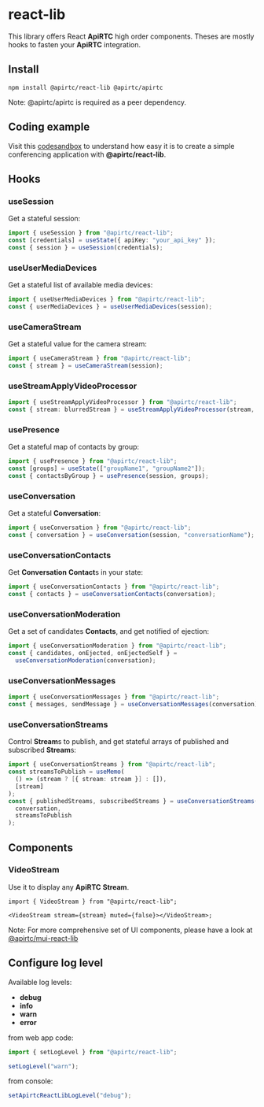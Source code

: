 # react-lib

This library offers React **ApiRTC** high order components. Theses are mostly hooks to fasten your **ApiRTC** integration.

## Install

`npm install @apirtc/react-lib @apirtc/apirtc`

Note: @apirtc/apirtc is required as a peer dependency.

## Coding example

Visit this [codesandbox](https://codesandbox.io/s/apirtc-react-lib-demo-nrmcrn) to understand how easy it is to create a simple conferencing application with **@apirtc/react-lib**.

## Hooks

### useSession

Get a stateful session:

```ts
import { useSession } from "@apirtc/react-lib";
const [credentials] = useState({ apiKey: "your_api_key" });
const { session } = useSession(credentials);
```

### useUserMediaDevices

Get a stateful list of available media devices:

```ts
import { useUserMediaDevices } from "@apirtc/react-lib";
const { userMediaDevices } = useUserMediaDevices(session);
```

### useCameraStream

Get a stateful value for the camera stream:

```ts
import { useCameraStream } from "@apirtc/react-lib";
const { stream } = useCameraStream(session);
```

### useStreamApplyVideoProcessor

```ts
import { useStreamApplyVideoProcessor } from "@apirtc/react-lib";
const { stream: blurredStream } = useStreamApplyVideoProcessor(stream, "blur");
```

### usePresence

Get a stateful map of contacts by group:

```ts
import { usePresence } from "@apirtc/react-lib";
const [groups] = useState(["groupName1", "groupName2"]);
const { contactsByGroup } = usePresence(session, groups);
```

### useConversation

Get a stateful **Conversation**:

```ts
import { useConversation } from "@apirtc/react-lib";
const { conversation } = useConversation(session, "conversationName");
```

### useConversationContacts

Get **Conversation** **Contact**s in your state:

```ts
import { useConversationContacts } from "@apirtc/react-lib";
const { contacts } = useConversationContacts(conversation);
```

### useConversationModeration

Get a set of candidates **Contacts**, and get notified of ejection:

```ts
import { useConversationModeration } from "@apirtc/react-lib";
const { candidates, onEjected, onEjectedSelf } =
  useConversationModeration(conversation);
```

### useConversationMessages

```ts
import { useConversationMessages } from "@apirtc/react-lib";
const { messages, sendMessage } = useConversationMessages(conversation);
```

### useConversationStreams

Control **Stream**s to publish, and get stateful arrays of published and subscribed **Stream**s:

```ts
import { useConversationStreams } from "@apirtc/react-lib";
const streamsToPublish = useMemo(
  () => (stream ? [{ stream: stream }] : []),
  [stream]
);
const { publishedStreams, subscribedStreams } = useConversationStreams(
  conversation,
  streamsToPublish
);
```

## Components

### VideoStream

Use it to display any **ApiRTC** **Stream**.

```tsx
import { VideoStream } from "@apirtc/react-lib";

<VideoStream stream={stream} muted={false}></VideoStream>;
```

Note: For more comprehensive set of UI components, please have a look at [@apirtc/mui-react-lib](https://github.com/ApiRTC/mui-react-lib)

## Configure log level

Available log levels:

- **debug**
- **info**
- **warn**
- **error**

from web app code:

```ts
import { setLogLevel } from "@apirtc/react-lib";

setLogLevel("warn");
```

from console:

```js
setApirtcReactLibLogLevel("debug");
```
